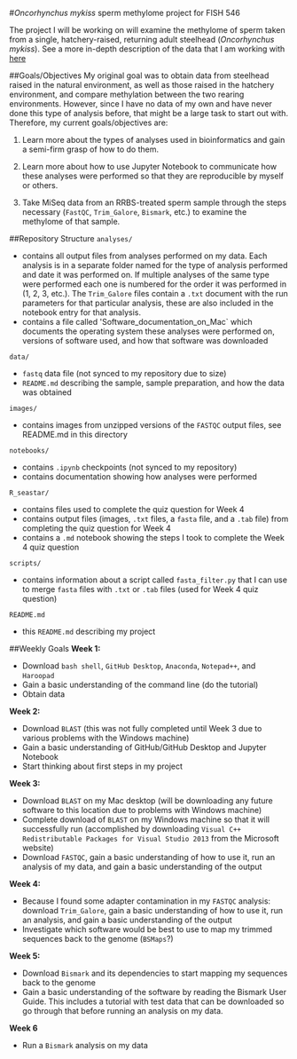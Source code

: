 #*Oncorhynchus mykiss* sperm methylome project for FISH 546

The project I will be working on will examine the methylome of sperm taken from a single, hatchery-raised, returning adult steelhead (*Oncorhynchus mykiss*). See a more in-depth description of the data that I am working with [here](https://github.com/mmiddleton/mmiddleton-fish546/tree/master/data)

##Goals/Objectives
My original goal was to obtain data from steelhead raised in the natural environment, as well as those raised in the hatchery environment, and compare methylation between the two rearing environments. However, since I have no data of my own and have never done this type of analysis before, that might be a large task to start out with. Therefore, my current goals/objectives are:

1. Learn more about the types of analyses used in bioinformatics and gain a semi-firm grasp of how to do them.

2. Learn more about how to use Jupyter Notebook to communicate how these analyses were performed so that they are reproducible by myself or others.

3. Take MiSeq data from an RRBS-treated sperm sample through the steps necessary (`FastQC`, `Trim_Galore`, `Bismark`, etc.) to examine the methylome of that sample.

##Repository Structure
`analyses/`
- contains all output files from analyses performed on my data. Each analysis is in a separate folder named for the type of analysis performed and date it was performed on. If multiple analyses of the same type were performed each one is numbered for the order it was performed in (1, 2, 3, etc.). The `Trim_Galore` files contain a `.txt` document with the run parameters for that particular analysis, these are also included in the notebook entry for that analysis.
- contains a file called 'Software_documentation_on_Mac` which documents the operating system these analyses were performed on, versions of software used, and how that software was downloaded

`data/`
- `fastq` data file (not synced to my repository due to size)
- `README.md` describing the sample, sample preparation, and how the data was obtained

`images/`
- contains images from unzipped versions of the `FASTQC` output files, see README.md in this directory

`notebooks/`
- contains `.ipynb` checkpoints (not synced to my repository)
- contains documentation showing how analyses were performed

`R_seastar/`
- contains files used to complete the quiz question for Week 4
- contains output files (images, `.txt` files, a `fasta` file, and a `.tab` file) from completing the quiz question for Week 4
- contains a `.md` notebook showing the steps I took to complete the Week 4 quiz question

`scripts/`
- contains information about a script called `fasta_filter.py` that I can use to merge `fasta` files with `.txt` or `.tab` files (used for Week 4 quiz question)

`README.md`
- this `README.md` describing my project

##Weekly Goals
**Week 1:**
- Download `bash shell`, `GitHub Desktop`, `Anaconda`, `Notepad++`, and `Haroopad`
- Gain a basic understanding of the command line (do the tutorial)
- Obtain data

**Week 2:**
- Download `BLAST` (this was not fully completed until Week 3 due to various problems with the Windows machine)
- Gain a basic understanding of GitHub/GitHub Desktop and Jupyter Notebook
- Start thinking about first steps in my project

**Week 3:**
- Download `BLAST` on my Mac desktop (will be downloading any future software to this location due to problems with Windows machine)
- Complete download of `BLAST` on my Windows machine so that it will successfully run (accomplished by downloading `Visual C++ Redistributable Packages for Visual Studio 2013` from the Microsoft website)
- Download `FASTQC`, gain a basic understanding of how to use it, run an analysis of my data, and gain a basic understanding of the output

**Week 4:**
- Because I found some adapter contamination in my `FASTQC` analysis: download `Trim_Galore`, gain a basic understanding of how to use it, run an analysis, and gain a basic understanding of the output
- Investigate which software would be best to use to map my trimmed sequences back to the genome (`BSMaps`?)

**Week 5:**
- Download `Bismark` and its dependencies to start mapping my sequences back to the genome
- Gain a basic understanding of the software by reading the Bismark User Guide. This includes a tutorial with test data that can be downloaded so go through that before running an analysis on my data.

**Week 6**
- Run a `Bismark` analysis on my data

